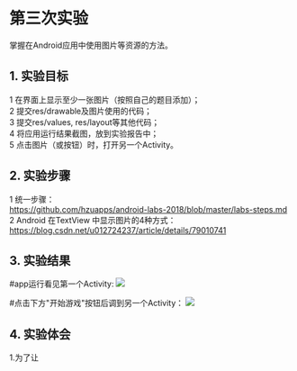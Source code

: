 # 第三次实验 
掌握在Android应用中使用图片等资源的方法。
## 1. 实验目标
1    在界面上显示至少一张图片（按照自己的题目添加）；  
2    提交res/drawable及图片使用的代码；  
3    提交res/values, res/layout等其他代码；  
4    将应用运行结果截图，放到实验报告中；  
5    点击图片（或按钮）时，打开另一个Activity。  
## 2. 实验步骤

1   统一步骤：  
    https://github.com/hzuapps/android-labs-2018/blob/master/labs-steps.md  
2   Android 在TextView 中显示图片的4种方式：  
    https://blog.csdn.net/u012724237/article/details/79010741  


## 3. 实验结果
#app运行看见第一个Activity:
![](https://github.com/yangyangyang2017/android-labs-2018/blob/master/soft1614080902221/%E7%AC%AC%E4%B8%89%E6%AC%A1%E5%AE%9E%E9%AA%8C%E8%BF%90%E8%A1%8C%E6%88%AA%E5%9B%BE1.png)

#点击下方"开始游戏"按钮后调到另一个Activity：
![](https://github.com/yangyangyang2017/android-labs-2018/blob/master/soft1614080902221/%E7%AC%AC%E4%B8%89%E6%AC%A1%E5%AE%9E%E9%AA%8C%E8%BF%90%E8%A1%8C%E6%88%AA%E5%9B%BE2.png)


## 4. 实验体会
 1.为了让
